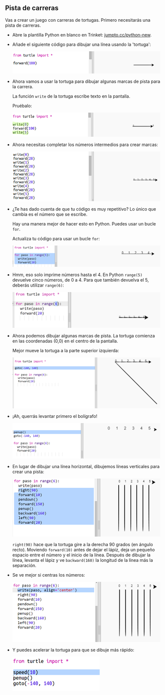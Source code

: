 ## Pista de carreras

Vas a crear un juego con carreras de tortugas. Primero necesitarás una pista de carreras.

+ Abre la plantilla Python en blanco en Trinket: <a href="http://jumpto.cc/python-new" target="_blank">jumpto.cc/python-new</a>.

+ Añade el siguiente código para dibujar una línea usando la 'tortuga':
    
    ![captura de pantalla](images/race-forward.png)

+ Ahora vamos a usar la tortuga para dibujar algunas marcas de pista para la carrera.
    
    La función `write` de la tortuga escribe texto en la pantalla.
    
    Pruébalo:
    
    ![captura de pantalla](images/race-markings1.png)

+ Ahora necesitas completar los números intermedios para crear marcas:
    
    ![captura de pantalla](images/race-markings2.png)

+ ¿Te has dado cuenta de que tu código es muy repetitivo? Lo único que cambia es el número que se escribe.
    
    Hay una manera mejor de hacer esto en Python. Puedes usar un bucle `for`.
    
    Actualiza tu código para usar un bucle `for`:
    
    ![captura de pantalla](images/race-for.png)

+ Hmm, eso solo imprime números hasta el 4. En Python `range(5)` devuelve cinco números, de 0 a 4. Para que también devuelva el 5, deberás utilizar `range(6)`:
    
    ![captura de pantalla](images/race-range.png)

+ Ahora podemos dibujar algunas marcas de pista. La tortuga comienza en las coordenadas (0,0) en el centro de la pantalla.
    
    Mejor mueve la tortuga a la parte superior izquierda:
    
    ![captura de pantalla](images/race-goto.png)

+ ¡Ah, querrás levantar primero el bolígrafo!
    
    ![captura de pantalla](images/race-penup.png)

+ En lugar de dibujar una línea horizontal, dibujemos líneas verticales para crear una pista:
    
    ![captura de pantalla](images/race-lines.png)
    
    `right(90)` hace que la tortuga gire a la derecha 90 grados (en ángulo recto). Moviendo `forward(10)` antes de dejar el lápiz, deja un pequeño espacio entre el número y el inicio de la línea. Después de dibujar la línea, levanta el lápiz y ve `backward(160)` la longitud de la línea más la separación.

+ Se ve mejor si centras los números:
    
    ![captura de pantalla](images/race-center.png)

+ Y puedes acelerar la tortuga para que se dibuje más rápido:
    
    ![captura de pantalla](images/race-speed.png)